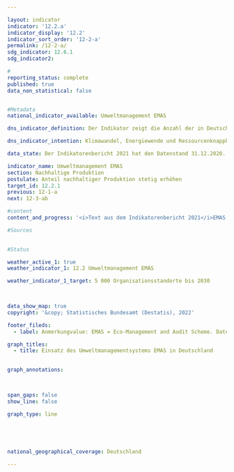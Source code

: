 ```yaml
---

layout: indicator    
indicator: '12.2.a'    
indicator_display: '12.2'    
indicator_sort_order: '12-2-a'    
permalink: /12-2-a/    
sdg_indicator: 12.6.1    
sdg_indicator2:     

#
reporting_status: complete    
published: true    
data_non_statistical: false    


#Metadata    
national_indicator_available: Umweltmanagement EMAS    

dns_indicator_definition: Der Indikator zeigt die Anzahl der in Deutschland für das Umweltmanagementsystem EMAS (Eco-Management and Audit Scheme) registrierten Standorte sowohl deutscher als auch ausländischer Organisationen.    

dns_indicator_intention: Klimawandel, Energiewende und Ressourcenknappheit stellen Unternehmen vor neue Herausforderungen mit der Folge, dass sie ihre betriebswirtschaftlichen Abläufe, Strukturen und Produkte entsprechend umwelt- und ressourcenschonend gestalten müssen. Das Umweltmanagementsystem EMAS bietet ein Konzept für einen systematischen betrieblichen Umweltschutz und ist mit dem Anspruch verbunden, die Umweltleistung des Organisationsstandortes stetig zu verbessern. Deshalb lautet das Ziel, bis zum Jahr 2030 insgesamt 5 000 Organisationsstandorte für das Umweltmanagement EMAS auszuweisen.    

data_state: Der Indikatorenbericht 2021 hat den Datenstand 31.12.2020. Die Daten auf der DNS-Online Plattform werden regelmäßig aktualisiert, sodass online aktuellere Daten verfügbar sein können als im Indikatorenbericht 2021 veröffentlicht.    

indicator_name: Umweltmanagement EMAS    
section: Nachhaltige Produktion    
postulate: Anteil nachhaltiger Produktion stetig erhöhen    
target_id: 12.2.1    
previous: 12-1-a    
next: 12-3-ab    

#content     
content_and_progress: '<i>Text aus dem Indikatorenbericht 2021</i>EMAS ist ein freiwilliges Instrument der Europäischen Union, das Organisationen jeder Größe und Branche dabei unterstützt, ihre Umweltleistung kontinuierlich zu verbessern. Eine EMAS-Zertifizierung impliziert dabei nicht, dass eine Organisation oder ihre Produkte per se umweltfreundlicher als vergleichbare Organisationen bzw. Produkte sind. Mit EMAS ist eine Umweltberichtspflicht (sogenannte Umwelterklärung) verbunden. Diese beinhaltet die Berichterstattung zu den wesentlichen Umweltauswirkungen des betreffenden Unternehmens sowie die Datenbereitstellung zu den Themenfeldern Energie- und Materialeffizienz, Emissionen, Wasser, Abfall und Flächenverbrauch/biologische Vielfalt. Die Umwelterklärung muss von den Organisationen jährlich – seit 2010 von kleinen und mittleren Unternehmen auf Antrag zweijährlich – aktualisiert werden. Die öffentliche Umwelterklärung sowie weitere interne Dokumente werden von unabhängigen, staatlich zugelassenen Umweltgutachterinnen und -gutachtern geprüft. Die Prüfung ist regelmäßig und dabei spätestens alle drei Jahre zu wiederholen. Organisationen, welche die Überprüfung erfolgreich bestehen und bei denen keine Umweltrechtsverstöße oder Beschwerden vorliegen, werden in das EMAS-Register eingetragen. Für die Qualitätssicherung ist der Umweltgutachterausschuss<sup>1</sup> zuständig. EMAS-Organisationen und -Standorte werden durch die zuständige Industrie- und Handelskammer oder Handwerkskammer registriert und in einer öffentlich zugänglichen Datenbank beim Deutschen Industrie- und Handelskammertag gespeichert.<br>Methodisch ist zu beachten, dass im EMAS-Register die Anzahl der Registrierungen abgebildet wird. Teilnehmenden Organisationen steht es frei, unter einer Organisationsregistrierung mehrere Standorte aufzunehmen (Sammelregistrierung) oder Standorte einzeln registrieren zu lassen. Einige Organisationen haben zum Teil auch ihre ausländischen Standorte in Deutschland registrieren lassen. Diese befinden sich ebenfalls im EMAS-Register, sind jedoch bei der hier ausgewiesenen Anzahl der EMAS-Standorte nicht enthalten.<br>Im Jahr 2019 waren in Deutschland 2 176 EMAS-Standorte registriert. Dies entspricht einer Erhöhung um 11&nbsp;% gegenüber 2005. Betrachtet man die Entwicklung der letzten fünf Jahre, so hat sich der Indikator im Durchschnitt leicht in Richtung des Ziels entwickelt. Bei gleichbleibender Entwicklung würde das Ziel für 2030 allerdings deutlich verfehlt werden.<br>Die Anzahl der Beschäftigten in den registrierten Organisationen betrug im Jahr 2019 insgesamt 988 401 Personen. Dies entsprach einer Erhöhung von 2,8&nbsp;% gegenüber 2005.<br>Die 2 176 im Jahr 2019 registrieren EMAS-Standorte gehörten insgesamt 1 150 deutschen Organisationen an und einer Organisation mit Sitz im Ausland. Die Zahl der deutschen Organisationen ist seit 2005 um 22,9&nbsp;% gesunken. Darüber hinaus waren die Organisationen im Jahr 2019 sehr heterogen auf das Bundesgebiet verteilt. Die meisten waren in Baden-Württemberg (347) und Bayern (288) angesiedelt, gefolgt von Nordrhein-Westfalen (105). In Mecklenburg-Vorpommern gab es dagegen nur zwei registrierte Organisationen. Die Verteilung nach Wirtschaftsbereichen im Jahr 2019 gestaltete sich wie folgt: 38,3&nbsp;% der deutschen Organisationen gehörten dem Verarbeitenden Gewerbe, 9,4&nbsp;% der Erbringung von sonstigen Dienstleistungen, 8,0&nbsp;% dem Bereich Erziehung und Unterricht sowie 7,6&nbsp;% dem Gastgewerbe an. Zu beachten ist, dass die Organisationen teilweise mehreren Wirtschaftsbereichen zugeordnet sind.<br><small><sup>1</sup>Der Umweltgutachterausschuss ist ein unabhängiges Beratungsgremium des Bundesministeriums für Umwelt, Naturschutz und nukleare Sicherheit.</small>'    

#Sources    
    

#Status    

weather_active_1: true
weather_indicator_1: 12.2 Umweltmanagement EMAS

weather_indicator_1_target: 5 000 Organisationsstandorte bis 2030

    

data_show_map: true    
copyright: '&copy; Statistisches Bundesamt (Destatis), 2022'    

footer_fileds:
  - label: Anmerkungvalue: EMAS = Eco-Management and Audit Scheme. Daten ab 2012 durch DIHK revidiert. Dies gilt auch für die Anzahl der Beschäftigten in den Jahren 2013, 2016 und 2017.  Zwischen Bundesergebnis und den Ergebnissen der Länder ergibt sich eine Differenz aufgrund von Standorten im Ausland, die in der Zählung für die Bundesergebnisse enthalten sind.    

graph_titles: 
  - title: Einsatz des Umweltmanagementsystems EMAS in Deutschland
        

graph_annotations:    

    

span_gaps: false    
show_line: false    

graph_type: line    

    

        

national_geographical_coverage: Deutschland    

---    
```

<div>
  <div class="my-header">
    <h3>
      </a>
    </h3>
  </div>
  <div class="my-header-note">
  </div>
</div>